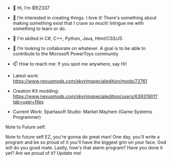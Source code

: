 - 👋 Hi, I’m @EZ337
- 👀 I’m interested in creating things. I love it! There's something about making something exist that I crave so much! Intrigue me with something to learn or do.
- 🌱 I'm skilled in C#, C++, Python, Java, Html/CSS/JS
- 💞️ I’m looking to collaborate on whatever. A goal is to be able to contribute to the Microsoft PowerToys community
- 📫 How to reach me: If you spot me anywhere, say Hi!

- Latest work: https://www.nexusmods.com/skyrimspecialedition/mods/72761
- Creation Kit modding: https://www.nexusmods.com/skyrimspecialedition/users/63931901?tab=user+files
- Current Work: Spartasoft Studio: Market Mayhem (Game Systems Programmer)


Note to Future self:

Note to future self EZ, you're gonna do great man! One day, you'll write a program and be so proud of it you'll have the biggest grin on your face. God will do you good mate. Lastly, how's that alarm program? Have you done it yet? Are we proud of it? Update me!
<!---
EZ337/EZ337 is a ✨ special ✨ repository because its `README.md` (this file) appears on your GitHub profile.
You can click the Preview link to take a look at your changes.
--->
